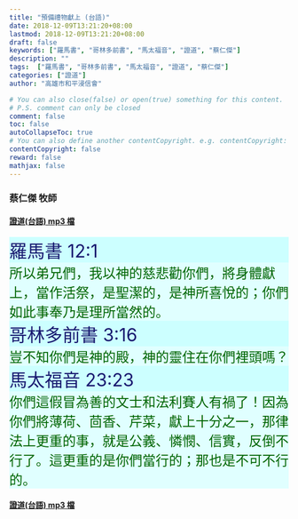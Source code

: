 ```yaml
---
title: "預備禮物獻上 (台語)"
date: 2018-12-09T13:21:20+08:00
lastmod: 2018-12-09T13:21:20+08:00
draft: false
keywords: ["羅馬書", "哥林多前書", "馬太福音", "證道", "蔡仁傑"]
description: ""
tags:  ["羅馬書", "哥林多前書", "馬太福音", "證道", "蔡仁傑"]
categories: ["證道"]
author: "高雄市和平浸信會"

# You can also close(false) or open(true) something for this content.
# P.S. comment can only be closed
comment: false
toc: false
autoCollapseToc: true
# You can also define another contentCopyright. e.g. contentCopyright: "This is another copyright."
contentCopyright: false
reward: false
mathjax: false
---
```


### 蔡仁傑 牧師

#### [證道(台語) mp3 檔](/mp3-s/s20181209t.mp3 "預備禮物獻上 - 台語")

<div
style="background-color:#CCFFFF"><font size="6", color="#191970">
羅馬書 12:1
</font>
</div>

<div
style="background-color:#E0FFFF"><font size="5", color="#006400">
所以弟兄們，我以神的慈悲勸你們，將身體獻上，當作活祭，是聖潔的，是神所喜悅的；你們如此事奉乃是理所當然的。
</font>
</div>

<div
style="background-color:#CCFFFF"><font size="6", color="#191970">
哥林多前書 3:16
</font>
</div>

<div
style="background-color:#E0FFFF"><font size="5", color="#006400">
豈不知你們是神的殿，神的靈住在你們裡頭嗎？
</font>
</div>

<div
style="background-color:#CCFFFF"><font size="6", color="#191970">
馬太福音 23:23
</font>
</div>

<div
style="background-color:#E0FFFF"><font size="5", color="#006400">
你們這假冒為善的文士和法利賽人有禍了！因為你們將薄荷、茴香、芹菜，獻上十分之一，那律法上更重的事，就是公義、憐憫、信實，反倒不行了。這更重的是你們當行的；那也是不可不行的。
</font>
</div>

#### [證道(台語) mp3 檔](/mp3-s/s20181209t.mp3 "預備禮物獻上 - 台語")